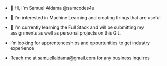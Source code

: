 - 👋 Hi, I’m  Samuel Aldama @samcodes4u
- 👀 I’m interested in Machine Learning and creating things that are useful.
- 🌱 I’m currently learning the Full Stack and will be submitting my assignments as well as personal projects on this Git.
  
-  I’m looking for apprentenceships and oppurtunities to get industry experience

-  Reach me at samuellaldama@gmail.com for any business inquires

